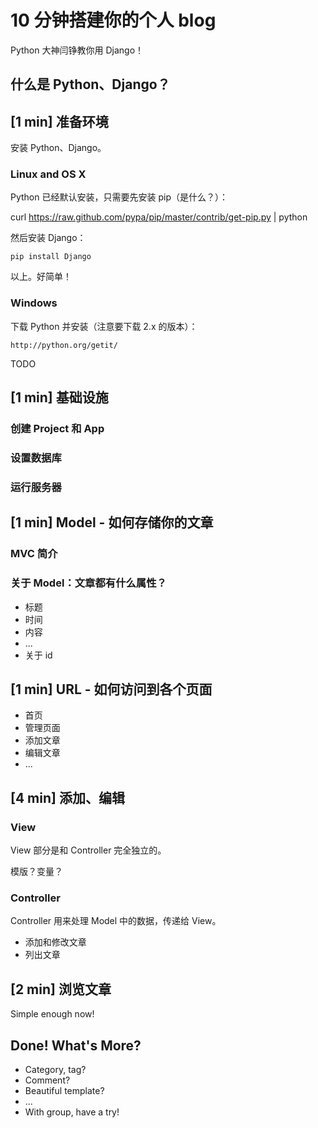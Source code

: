 # 10 分钟搭建你的个人 blog

Python 大神闫铮教你用 Django！

## 什么是 Python、Django？

## [1 min] 准备环境

安装 Python、Django。

### Linux and OS X
Python 已经默认安装，只需要先安装 pip（是什么？）：

  curl https://raw.github.com/pypa/pip/master/contrib/get-pip.py | python

然后安装 Django：

	pip install Django

以上。好简单！

### Windows
下载 Python 并安装（注意要下载 2.x 的版本）：

	http://python.org/getit/

TODO

## [1 min] 基础设施

### 创建 Project 和 App

### 设置数据库

### 运行服务器

## [1 min] Model - 如何存储你的文章

### MVC 简介

### 关于 Model：文章都有什么属性？
* 标题
* 时间
* 内容
* ...
* 关于 id

## [1 min] URL - 如何访问到各个页面
* 首页
* 管理页面
* 添加文章
* 编辑文章
* ...

## [4 min] 添加、编辑

### View
View 部分是和 Controller 完全独立的。

模版？变量？

### Controller
Controller 用来处理 Model 中的数据，传递给 View。

* 添加和修改文章
* 列出文章

## [2 min] 浏览文章
Simple enough now!

## Done! What's More?
* Category, tag?
* Comment?
* Beautiful template?
* ...
* With group, have a try!
